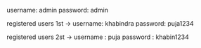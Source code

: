 username: admin
password: admin 

registered users 1st -> 
username: khabindra
password: puja1234

registered users 2st ->
username : puja 
password : khabin1234
